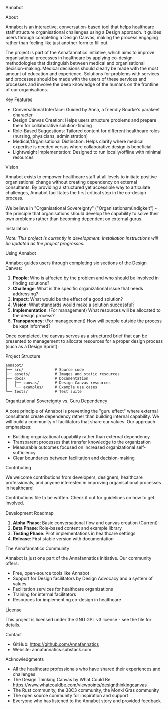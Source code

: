Annabot

About

Annabot is an interactive, conversation-based tool that helps healthcare staff structure organisational challenges using a Design approach. It guides users through completing a Design Canvas, making the process engaging rather than feeling like just another form to fill out.

The project is part of the Annafannatics initiative, which aims to improve organisational processes in healthcare by applying co-design methodologies that distinguish between medical and organisational decision-making. Medical decisions should clearly be made with the most amount of education and experience. Solutions for problems with services and processes should be made with the users of these services and processes and involve the deep knowledge of the humans on the frontline of our organisations. 

Key Features

- Conversational Interface: Guided by Anna, a friendly Bourke's parakeet character
- Design Canvas Creation: Helps users structure problems and prepare them for collaborative solution-finding
- Role-Based Suggestions: Tailored content for different healthcare roles (nursing, physicians, administration)
- Medical/Organisational Distinction: Helps clarify where medical expertise is needed versus where collaborative design is beneficial
- Lightweight Implementation: Designed to run locally/offline with minimal resources

Vision

Annabot exists to empower healthcare staff at all levels to initiate positive organisational change without creating dependency on external consultants. By providing a structured yet accessible way to articulate challenges, Annabot facilitates the first critical step in the co-design process.

We believe in "Organisational Sovereignty" ("Organisationsmündigkeit") - the principle that organisations should develop the capability to solve their own problems rather than becoming dependent on external gurus.

Installation

*Note: This project is currently in development. Installation instructions will be updated as the project progresses.*

Using Annabot

Annabot guides users through completing six sections of the Design Canvas:

1. **People**: Who is affected by the problem and who should be involved in finding solutions?
2. **Challenge**: What is the specific organizational issue that needs addressing?
3. **Impact**: What would be the effect of a good solution?
4. **Vision**: What standards would make a solution successful?
5. **Implementation**: (For management) What resources will be allocated to the design process?
6. **Transparency**: (For manageement) How will people outside the process be kept informed?

Once completed, the canvas serves as a structured brief that can be presented to management to allocate resources for a proper design process (such as a Design Sprint).

Project Structure

```
annabot/
├── src/              # Source code
├── assets/           # Images and static resources
├── docs/             # Documentation
│   ├── canvas/       # Design Canvas resources
│   └── examples/     # Example use cases
└── tests/            # Test suite
```

Organizational Sovereignty vs. Guru Dependency

A core principle of Annabot is preventing the "guru effect" where external consultants create dependency rather than building internal capability. We will build a community of facilitators that share our values. Our approach emphasizes:

- Building organizational capability rather than external dependency
- Transparent processes that transfer knowledge to the organization
- Measurable outcomes focused on increased organizational self-sufficiency
- Clear boundaries between facilitation and decision-making

Contributing

We welcome contributions from developers, designers, healthcare professionals, and anyone interested in improving organisational processes in healthcare!

Contributions file to be written. Check it out for guidelines on how to get involved.

Development Roadmap

1. **Alpha Phase**: Basic conversational flow and canvas creation (Current)
2. **Beta Phase**: Role-based content and example library
3. **Testing Phase**: Pilot implementations in healthcare settings
4. **Release**: First stable version with documentation

The Annafannatics Community

Annabot is just one part of the Annafannatics initiative. Our community offers:

- Free, open-source tools like Annabot
- Support for Design facilitators by Design Advocacy and a system of values
- Facilitation services for healthcare organizations
- Training for internal facilitators
- Resources for implementing co-design in healthcare

License

This project is licensed under the GNU GPL v3 license - see the file for details.

Contact

- GitHub: https://github.com/Annafannatics
- Website: annafannatics.substack.com

Acknowledgments

- All the healthcare professionals who have shared their experiences and challenges
- The Design Thinking Canvas by What Could Be https://www.whatcouldbe.com/viewpoints/designthinkingcanvas
- The Rust community, the 38C3 community, the Monki Gras community
- The open source community for inspiration and support
- Everyone who has listened to the Annabot story and provided feedback
